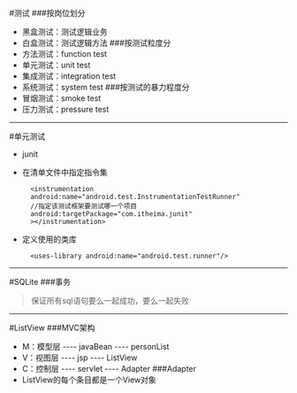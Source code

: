 #测试
###按岗位划分
* 黑盒测试：测试逻辑业务
* 白盒测试：测试逻辑方法
###按测试粒度分
* 方法测试：function test
* 单元测试：unit test
* 集成测试：integration test
* 系统测试：system test
###按测试的暴力程度分
* 冒烟测试：smoke test
* 压力测试：pressure test

---
#单元测试
* junit
* 在清单文件中指定指令集

		<instrumentation 
        android:name="android.test.InstrumentationTestRunner"
		//指定该测试框架要测试哪一个项目
        android:targetPackage="com.itheima.junit"
        ></instrumentation>
* 定义使用的类库

		<uses-library android:name="android.test.runner"/>

---
#SQLite
###事务
> 保证所有sql语句要么一起成功，要么一起失败

---
#ListView
###MVC架构
* M：模型层 ---- javaBean ---- personList
* V：视图层 ---- jsp      ---- ListView
* C：控制层 ---- servlet  ---- Adapter
###Adapter
* ListView的每个条目都是一个View对象
